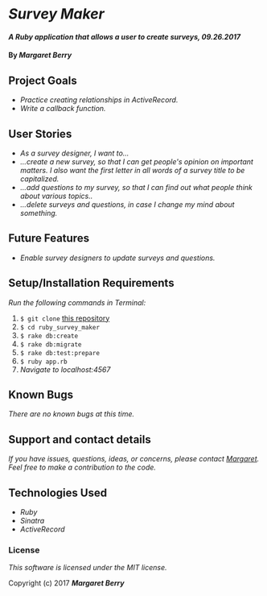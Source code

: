# _Survey Maker_

#### _A Ruby application that allows a user to create surveys, 09.26.2017_

#### By _**Margaret Berry**_

## Project Goals
* _Practice creating relationships in ActiveRecord._
* _Write a callback function._

## User Stories
* _As a survey designer, I want to..._
* _...create a new survey, so that I can get people's opinion on important matters. I also want the first letter in all words of a survey title to be capitalized._
* _...add questions to my survey, so that I can find out what people think about various topics.._
* _...delete surveys and questions, in case I change my mind about something._

## Future Features
* _Enable survey designers to update surveys and questions._

## Setup/Installation Requirements
_Run the following commands in Terminal:_

1. `$ git clone` [this repository](https://github.com/codemargaret/ruby_survey_maker.git)
2. `$ cd ruby_survey_maker`
3. `$ rake db:create`
4. `$ rake db:migrate`
5. `$ rake db:test:prepare`
6. `$ ruby app.rb`
7. _Navigate to localhost:4567_

## Known Bugs
_There are no known bugs at this time._

## Support and contact details
_If you have issues, questions, ideas, or concerns, please contact [Margaret](codeberry1@gmail.com). Feel free to make a contribution to the code._

## Technologies Used
* _Ruby_
* _Sinatra_
* _ActiveRecord_

### License
*This software is licensed under the MIT license.*

Copyright (c) 2017 **_Margaret Berry_**
